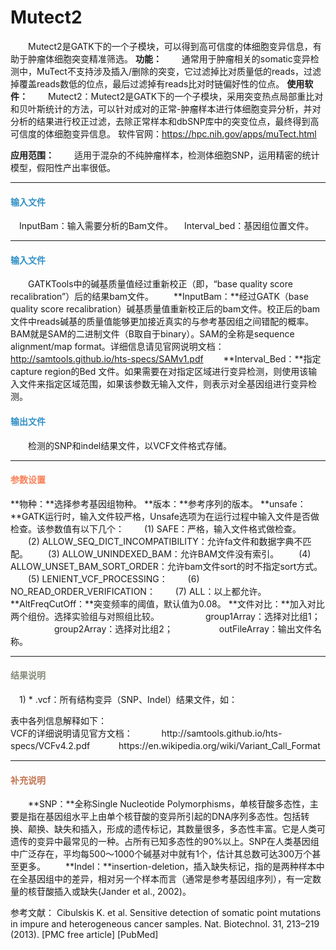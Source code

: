 # Mutect2
　　Mutect2是GATK下的一个子模块，可以得到高可信度的体细胞变异信息，有助于肿瘤体细胞突变精准筛选。
**功能：**
　　通常用于肿瘤相关的somatic变异检测中，MuTect不支持涉及插入/删除的突变，它过滤掉比对质量低的reads，过滤掉覆盖reads数低的位点，最后过滤掉有reads比对时链偏好性的位点。
**使用软件：**
　　Mutect2：Mutect2是GATK下的一个子模块，采用突变热点局部重比对和贝叶斯统计的方法，可以针对成对的正常-肿瘤样本进行体细胞变异分析，并对分析的结果进行校正过滤，去除正常样本和dbSNP库中的突变位点，最终得到高可信度的体细胞变异信息。
	软件官网：https://hpc.nih.gov/apps/muTect.html

**应用范围：**
　　适用于混杂的不纯肿瘤样本，检测体细胞SNP，运用精密的统计模型，假阳性产出率很低。


***
#### **<i class="fa fa-dot-circle-o" aria-hidden="true" style="color:#3090C7"></i><span style="color:#3090C7"> 输入文件<span>**
　InputBam：输入需要分析的Bam文件。
　Interval_bed：基因组位置文件。

***
#### **<i class="glyphicon glyphicon-log-in" aria-hidden="true" style="color:#3090C7"></i><span style="color:#3090C7"> 输入文件**
　　GATKTools中的碱基质量值经过重新校正（即，“base quality score recalibration”）后的结果bam文件。
　　**InputBam：**经过GATK（base quality score recalibration）碱基质量值重新校正后的bam文件。校正后的bam文件中reads碱基的质量值能够更加接近真实的与参考基因组之间错配的概率。BAM就是SAM的二进制文件（B取自于binary）。SAM的全称是sequence alignment/map format。详细信息请见官网说明文档：http://samtools.github.io/hts-specs/SAMv1.pdf
　　**Interval_Bed：**指定capture region的Bed 文件。如果需要在对指定区域进行变异检测，则使用该输入文件来指定区域范围，如果该参数无输入文件，则表示对全基因组进行变异检测。

#### **<i class="glyphicon glyphicon-log-out" aria-hidden="true" style="color:#3090C7"></i><span style="color:#3090C7"> 输出文件**
　　检测的SNP和indel结果文件，以VCF文件格式存储。

***
#### **<i class="fa fa-cog" aria-hidden="true" style="color:#F88158"></i> <span style="color:#F88158">参数设置**
**物种：**选择参考基因组物种。
**版本：**参考序列的版本。
**unsafe：**GATK运行时，输入文件较严格，Unsafe选项为在运行过程中输入文件是否做检查。该参数值有以下几个：
　　(1) SAFE：严格，输入文件格式做检查。
　　(2) ALLOW_SEQ_DICT_INCOMPATIBILITY：允许fa文件和数据字典不匹配。
　　(3) ALLOW_UNINDEXED_BAM：允许BAM文件没有索引。
　　(4) ALLOW_UNSET_BAM_SORT_ORDER：允许bam文件sort的时不指定sort方式。
　　(5) LENIENT_VCF_PROCESSING：
　　(6) NO_READ_ORDER_VERIFICATION：
　　(7) ALL：以上都允许。
**AltFreqCutOff：**突变频率的阈值，默认值为0.08。
**文件对比：**加入对比两个组份。选择实验组与对照组比较。
　　　　　group1Array：选择对比组1；
　　　　　group2Array：选择对比组2；
　　　　　outFileArray：输出文件名称。

***
#### **<i class="fa fa-file-text" aria-hidden="true" style="color:#848b79"></i><span style="color:#848b79"> 结果说明**
　1) * .vcf：所有结构变异（SNP、Indel）结果文件，如：
<div style="text-align:center"><img data-src="2.png" width="750px" ></img></div>
表中各列信息解释如下：
<div style="text-align:center"><img data-src="3.png" width="450px"  ></img></div>
VCF的详细说明请见官方文档： 　　　http://samtools.github.io/hts-specs/VCFv4.2.pdf
　　　https://en.wikipedia.org/wiki/Variant_Call_Format

***
#### **<span class="glyphicon glyphicon-paperclip" aria-hidden="true" style="color:#C47451"></span></i><span style="color:#C47451">  补充说明**
　　**SNP：**全称Single Nucleotide Polymorphisms，单核苷酸多态性，主要是指在基因组水平上由单个核苷酸的变异所引起的DNA序列多态性。包括转换、颠换、缺失和插入，形成的遗传标记，其数量很多，多态性丰富。它是人类可遗传的变异中最常见的一种。占所有已知多态性的90%以上。SNP在人类基因组中广泛存在，平均每500～1000个碱基对中就有1个，估计其总数可达300万个甚至更多。 
　　**Indel：**insertion-deletion，插入缺失标记，指的是两种样本中在全基因组中的差异，相对另一个样本而言（通常是参考基因组序列），有一定数量的核苷酸插入或缺失(Jander et al., 2002)。

参考文献：
Cibulskis K. et al. Sensitive detection of somatic point mutations in impure and heterogeneous cancer samples. Nat. Biotechnol. 31, 213–219 (2013). [PMC free article] [PubMed]



